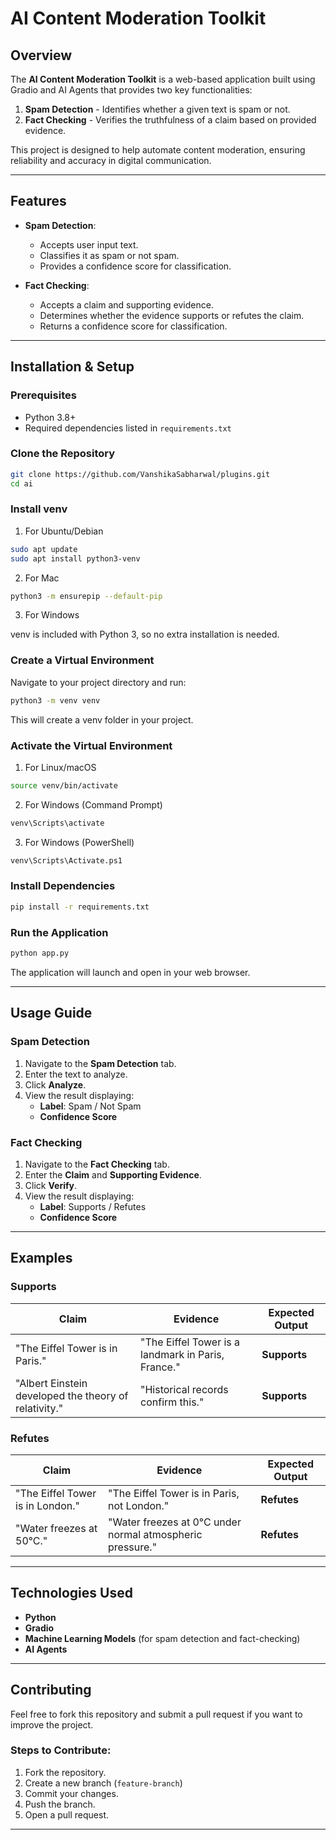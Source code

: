 # AI Content Moderation Toolkit

## Overview

The **AI Content Moderation Toolkit** is a web-based application built using Gradio and AI Agents that provides two key functionalities:

1. **Spam Detection** - Identifies whether a given text is spam or not.
2. **Fact Checking** - Verifies the truthfulness of a claim based on provided evidence.

This project is designed to help automate content moderation, ensuring reliability and accuracy in digital communication.

---

## Features

- **Spam Detection**:
  - Accepts user input text.
  - Classifies it as spam or not spam.
  - Provides a confidence score for classification.

- **Fact Checking**:
  - Accepts a claim and supporting evidence.
  - Determines whether the evidence supports or refutes the claim.
  - Returns a confidence score for classification.

---

## Installation & Setup

### Prerequisites

- Python 3.8+
- Required dependencies listed in `requirements.txt`

### Clone the Repository

```bash
git clone https://github.com/VanshikaSabharwal/plugins.git
cd ai
```
### Install venv
1. For Ubuntu/Debian

```bash
sudo apt update
sudo apt install python3-venv
```
2. For Mac
```bash
python3 -m ensurepip --default-pip

```

3. For Windows

venv is included with Python 3, so no extra installation is needed.

### Create a Virtual Environment
Navigate to your project directory and run:
```bash
python3 -m venv venv
```
This will create a venv folder in your project.

### Activate the Virtual Environment


1. For Linux/macOS
```bash
source venv/bin/activate
```

2. For Windows (Command Prompt)
```bash
venv\Scripts\activate
```

3. For Windows (PowerShell)
```bash
venv\Scripts\Activate.ps1
```

### Install Dependencies

```bash
pip install -r requirements.txt
```

### Run the Application

```bash
python app.py
```

The application will launch and open in your web browser.

---

## Usage Guide

### Spam Detection

1. Navigate to the **Spam Detection** tab.
2. Enter the text to analyze.
3. Click **Analyze**.
4. View the result displaying:
   - **Label**: Spam / Not Spam
   - **Confidence Score**

### Fact Checking

1. Navigate to the **Fact Checking** tab.
2. Enter the **Claim** and **Supporting Evidence**.
3. Click **Verify**.
4. View the result displaying:
   - **Label**: Supports / Refutes
   - **Confidence Score**

---

## Examples

### Supports

| **Claim**                                             | **Evidence**                                       | **Expected Output** |
| ----------------------------------------------------- | -------------------------------------------------- | ------------------- |
| "The Eiffel Tower is in Paris."                       | "The Eiffel Tower is a landmark in Paris, France." | **Supports**        |
| "Albert Einstein developed the theory of relativity." | "Historical records confirm this."                 | **Supports**        |

### Refutes

| **Claim**                        | **Evidence**                                              | **Expected Output** |
| -------------------------------- | --------------------------------------------------------- | ------------------- |
| "The Eiffel Tower is in London." | "The Eiffel Tower is in Paris, not London."               | **Refutes**         |
| "Water freezes at 50°C."         | "Water freezes at 0°C under normal atmospheric pressure." | **Refutes**         |

---

## Technologies Used

- **Python**
- **Gradio**
- **Machine Learning Models** (for spam detection and fact-checking)
- **AI Agents**

---

## Contributing

Feel free to fork this repository and submit a pull request if you want to improve the project.

### Steps to Contribute:

1. Fork the repository.
2. Create a new branch (`feature-branch`)
3. Commit your changes.
4. Push the branch.
5. Open a pull request.

---



